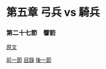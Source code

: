 第五章 弓兵 vs 騎兵
====

### 第二十七節　響箭

[原文](https://syosetu.org/novel/42788/32.html)



[前一節](./0526.md)
[目錄](../README.md)
[後一節](./0528.md)
